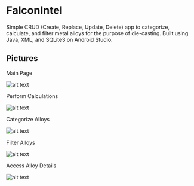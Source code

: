 # FalconIntel

Simple CRUD (Create, Replace, Update, Delete) app to categorize, calculate, and filter metal alloys for the purpose of die-casting.
Built using Java, XML, and SQLite3 on Android Studio.

## Pictures

Main Page

![alt text](https://github.com/vameresh/FalconIntel/blob/main/pictures/splash.png?raw=true)


Perform Calculations

![alt text](https://github.com/vameresh/FalconIntel/blob/master/pictures/calculation.png?raw=true)


Categorize Alloys

![alt text](https://github.com/vameresh/FalconIntel/blob/master/pictures/alloy_db.png?raw=true)


Filter Alloys

![alt text](https://github.com/vameresh/FalconIntel/blob/master/pictures/filter.png?raw=true)


Access Alloy Details

![alt text](https://github.com/vameresh/FalconIntel/blob/master/pictures/alloy.png?raw=true)

